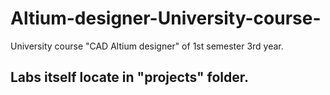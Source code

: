 # Altium-designer-University-course-
University course "CAD Altium designer" of 1st semester 3rd year.
## Labs itself locate in "projects" folder.